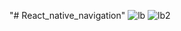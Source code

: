 "# React_native_navigation" 
![lb](https://user-images.githubusercontent.com/53448100/122911651-23314d00-d375-11eb-951f-4ef2bd98a544.png)
![lb2](https://user-images.githubusercontent.com/53448100/122911658-24fb1080-d375-11eb-87ed-e4ae427613af.png)

